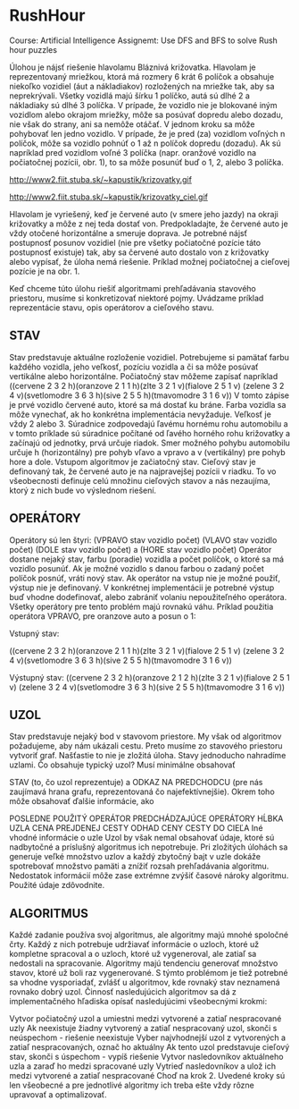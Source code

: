 RushHour
========

Course: Artificial Intelligence
Assignemt: Use DFS and BFS to solve Rush hour puzzles

Úlohou je nájsť riešenie hlavolamu Bláznivá križovatka. Hlavolam je reprezentovaný mriežkou, ktorá má rozmery 6 krát 6 políčok a obsahuje niekoľko vozidiel (áut a nákladiakov) rozložených na mriežke tak, aby sa neprekrývali. Všetky vozidlá majú šírku 1 políčko, autá sú dlhé 2 a nákladiaky sú dlhé 3 políčka. V prípade, že vozidlo nie je blokované iným vozidlom alebo okrajom mriežky, môže sa posúvať dopredu alebo dozadu, nie však do strany, ani sa nemôže otáčať. V jednom kroku sa môže pohybovať len jedno vozidlo. V prípade, že je pred (za) vozidlom voľných n políčok, môže sa vozidlo pohnúť o 1 až n políčok dopredu (dozadu). Ak sú napríklad pred vozidlom voľné 3 políčka (napr. oranžové vozidlo na počiatočnej pozícii, obr. 1), to sa môže posunúť buď o 1, 2, alebo 3 políčka.


http://www2.fiit.stuba.sk/~kapustik/krizovatky.gif

http://www2.fiit.stuba.sk/~kapustik/krizovatky_ciel.gif

Hlavolam je vyriešený, keď je červené auto (v smere jeho jazdy) na okraji križovatky a môže z nej teda dostať von. Predpokladajte, že červené auto je vždy otočené horizontálne a smeruje doprava. Je potrebné nájsť postupnosť posunov vozidiel (nie pre všetky počiatočné pozície táto postupnosť existuje) tak, aby sa červené auto dostalo von z križovatky alebo vypísať, že úloha nemá riešenie. Príklad možnej počiatočnej a cieľovej pozície je na obr. 1.

Keď chceme túto úlohu riešiť algoritmami prehľadávania stavového priestoru, musíme si konkretizovať niektoré pojmy. Uvádzame príklad reprezentácie stavu, opis operátorov a cieľového stavu.

STAV
------

Stav predstavuje aktuálne rozloženie vozidiel. Potrebujeme si pamätať farbu každého vozidla, jeho veľkosť, pozíciu vozidla a či sa môže posúvať vertikálne alebo horizontálne. Počiatočný stav môžeme zapísať napríklad
((cervene 2 3 2 h)(oranzove 2 1 1 h)(zlte 3 2 1 v)(fialove 2 5 1 v)
(zelene 3 2 4 v)(svetlomodre 3 6 3 h)(sive 2 5 5 h)(tmavomodre 3 1 6 v))
V tomto zápise je prvé vozidlo červené auto, ktoré sa má dostať ku bráne. Farba vozidla sa môže vynechať, ak ho konkrétna implementácia nevyžaduje. Veľkosť je vždy 2 alebo 3. Súradnice zodpovedajú ľavému hornému rohu automobilu a v tomto príklade sú súradnice počítané od ľavého horného rohu križovatky a začínajú od jednotky, prvá určuje riadok. Smer možného pohybu automobilu určuje h (horizontálny) pre pohyb vľavo a vpravo a v (vertikálny) pre pohyb hore a dole.
Vstupom algoritmov je začiatočný stav. Cieľový stav je definovaný tak, že červené auto je na najpravejšej pozícii v riadku. To vo všeobecnosti definuje celú množinu cieľových stavov a nás nezaujíma, ktorý z nich bude vo výslednom riešení.

OPERÁTORY
------

Operátory sú len štyri:
(VPRAVO stav vozidlo  počet) (VLAVO stav vozidlo počet) (DOLE stav vozidlo počet) a
(HORE stav vozidlo počet)
Operátor dostane nejaký stav, farbu (poradie) vozidla a počet políčok, o ktoré sa má vozidlo posunúť. Ak je možné vozidlo s danou farbou o zadaný počet políčok posnúť, vráti nový stav. Ak operátor na vstup nie je možné použiť, výstup nie je definovaný. V konkrétnej implementácii je potrebné výstup buď vhodne dodefinovať, alebo zabrániť volaniu nepoužiteľného operátora. Všetky operátory pre tento problém majú rovnakú váhu.
Príklad použitia operátora VPRAVO, pre oranzove auto a posun o 1:

Vstupný stav:

((cervene 2 3 2 h)(oranzove 2 1 1 h)(zlte 3 2 1 v)(fialove 2 5 1 v)
(zelene 3 2 4 v)(svetlomodre 3 6 3 h)(sive 2 5 5 h)(tmavomodre 3 1 6 v))

Výstupný stav:
((cervene 2 3 2 h)(oranzove 2 1 2 h)(zlte 3 2 1 v)(fialove 2 5 1 v)
(zelene 3 2 4 v)(svetlomodre 3 6 3 h)(sive 2 5 5 h)(tmavomodre 3 1 6 v))

UZOL
------

Stav predstavuje nejaký bod v stavovom priestore. My však od algoritmov požadujeme, aby nám ukázali cestu. Preto musíme zo stavového priestoru vytvoriť graf. Našťastie to nie je zložitá úloha. Stavy jednoducho nahradíme uzlami.
Čo obsahuje typický uzol?
Musí minimálne obsahovať

STAV (to, čo uzol reprezentuje) a
ODKAZ NA PREDCHODCU (pre nás zaujímavá hrana grafu, reprezentovaná čo najefektívnejšie).
Okrem toho môže obsahovať ďalšie informácie, ako

POSLEDNE POUŽITÝ OPERÁTOR
PREDCHÁDZAJÚCE OPERÁTORY
HĹBKA UZLA
CENA PREJDENEJ CESTY
ODHAD CENY CESTY DO CIEĽA
Iné vhodné informácie o uzle
Uzol by však nemal obsahovať údaje, ktoré sú nadbytočné a príslušný algoritmus ich nepotrebuje. Pri zložitých úlohách sa generuje veľké množstvo uzlov a každý zbytočný bajt v uzle dokáže spotrebovať množstvo pamäti a znížiť rozsah prehľadávania algoritmu. Nedostatok informácií môže zase extrémne zvýšiť časové nároky algoritmu. Použité údaje zdôvodnite.

ALGORITMUS
------

Každé zadanie používa svoj algoritmus, ale algoritmy majú mnohé spoločné črty. Každý z nich potrebuje udržiavať informácie o uzloch, ktoré už kompletne spracoval a o uzloch, ktoré už vygeneroval, ale zatiaľ sa nedostali na spracovanie. Algoritmy majú tendenciu generovať množstvo stavov, ktoré už boli raz vygenerované. S týmto problémom je tiež potrebné sa vhodne vysporiadať, zvlášť u algoritmov, kde rovnaký stav neznamená rovnako dobrý uzol.
Činnosť nasledujúcich algoritmov sa dá z implementačného hľadiska opísať nasledujúcimi všeobecnými krokmi:

Vytvor počiatočný uzol a umiestni medzi vytvorené a zatiaľ nespracované uzly
Ak neexistuje žiadny vytvorený a zatiaľ nespracovaný uzol, skonči s neúspechom - riešenie neexistuje
Vyber najvhodnejší uzol z vytvorených a zatiaľ nespracovaných, označ ho aktuálny
Ak tento uzol predstavuje cieľový stav, skonči s úspechom - vypíš riešenie
Vytvor nasledovníkov aktuálneho uzla a zaraď ho medzi spracované uzly
Vytrieď nasledovníkov a ulož ich medzi vytvorené a zatiaľ nespracované
Choď na krok 2.
Uvedené kroky sú len všeobecné a pre jednotlivé algoritmy ich treba ešte vždy rôzne upravovať a optimalizovať.

